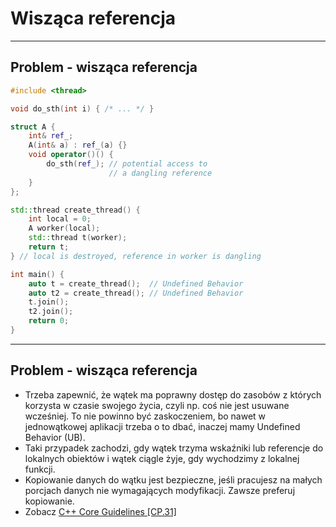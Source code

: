 <!-- .slide: data-background="#111111" -->

# Wisząca referencja

___
<!-- .slide: style="font-size: 0.8em" -->

## Problem - wisząca referencja

```cpp
#include <thread>

void do_sth(int i) { /* ... */ }

struct A {
    int& ref_;
    A(int& a) : ref_(a) {}
    void operator()() {
        do_sth(ref_); // potential access to
                      // a dangling reference
    }
};

std::thread create_thread() {
    int local = 0;
    A worker(local);
    std::thread t(worker);
    return t;
} // local is destroyed, reference in worker is dangling

int main() {
    auto t = create_thread();  // Undefined Behavior
    auto t2 = create_thread(); // Undefined Behavior
    t.join();
    t2.join();
    return 0;
}
```

___

## Problem - wisząca referencja

* <!-- .element: class="fragment fade-in" --> Trzeba zapewnić, że wątek ma poprawny dostęp do zasobów z których korzysta w czasie swojego życia, czyli np. coś nie jest usuwane wcześniej. To nie powinno być zaskoczeniem, bo nawet w jednowątkowej aplikacji trzeba o to dbać, inaczej mamy Undefined Behavior (UB).
* <!-- .element: class="fragment fade-in" --> Taki przypadek zachodzi, gdy wątek trzyma wskaźniki lub referencje do lokalnych obiektów i wątek ciągle żyje, gdy wychodzimy z lokalnej funkcji.
* <!-- .element: class="fragment fade-in" --> Kopiowanie danych do wątku jest bezpieczne, jeśli pracujesz na małych porcjach danych nie wymagających modyfikacji. Zawsze preferuj kopiowanie.
* <!-- .element: class="fragment fade-in" --> Zobacz <a href=https://github.com/isocpp/CppCoreGuidelines/blob/master/CppCoreGuidelines.md#cp31-pass-small-amounts-of-data-between-threads-by-value-rather-than-by-reference-or-pointer>C++ Core Guidelines [CP.31]</a>
